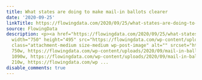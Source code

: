 ```yaml
---
title: What states are doing to make mail-in ballots clearer
date: '2020-09-25'
linkTitle: https://flowingdata.com/2020/09/25/what-states-are-doing-to-make-mail-in-ballots-clearer/
source: FlowingData
description: <p><a href="https://flowingdata.com/2020/09/25/what-states-are-doing-to-make-mail-in-ballots-clearer/"><img
  width="750" height="495" src="https://flowingdata.com/wp-content/uploads/2020/09/mail-in-ballot-envelope-750x495.png"
  class="attachment-medium size-medium wp-post-image" alt="" srcset="https://flowingdata.com/wp-content/uploads/2020/09/mail-in-ballot-envelope-750x495.png
  750w, https://flowingdata.com/wp-content/uploads/2020/09/mail-in-ballot-envelope-1090x719.png
  1090w, https://flowingdata.com/wp-content/uploads/2020/09/mail-in-ballot-envelope-210x139.png
  210w, https://flowingdata.com/wp ...
disable_comments: true
---
```

<p><a href="https://flowingdata.com/2020/09/25/what-states-are-doing-to-make-mail-in-ballots-clearer/"><img width="750" height="495" src="https://flowingdata.com/wp-content/uploads/2020/09/mail-in-ballot-envelope-750x495.png" class="attachment-medium size-medium wp-post-image" alt="" srcset="https://flowingdata.com/wp-content/uploads/2020/09/mail-in-ballot-envelope-750x495.png 750w, https://flowingdata.com/wp-content/uploads/2020/09/mail-in-ballot-envelope-1090x719.png 1090w, https://flowingdata.com/wp-content/uploads/2020/09/mail-in-ballot-envelope-210x139.png 210w, https://flowingdata.com/wp ...